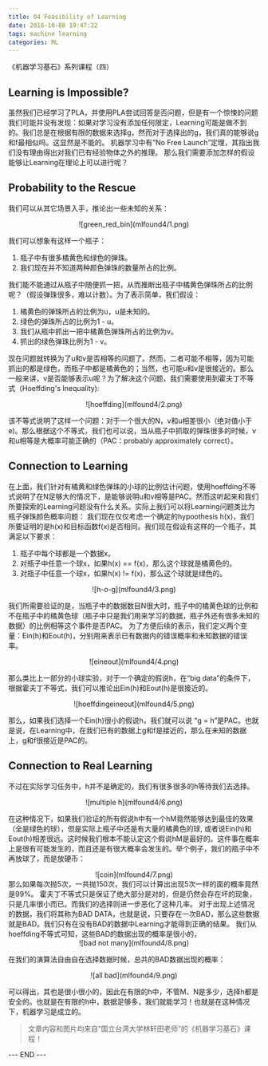 ```yaml
---
title: 04 Feasibility of Learning
date: 2018-10-08 19:47:22
tags: machine learning
categories: ML
---
```

 
《机器学习基石》系列课程（四）

<!-- more -->

## Learning is Impossible?
虽然我们已经学习了PLA，并使用PLA尝试回答是否问题，但是有一个惊悚的问题我们可能并没有发现：如果对学习没有添加任何限定，Learning可能是做不到的。我们总是在根据有限的数据来选择g，然而对于选择出的g，我们真的能够说g和f最相似吗。这显然是不能的。
机器学习中有“No Free Launch”定理，其指出我们没有理由得出对我们已有经验物体之外的推理。
那么我们需要添加怎样的假设能够让Learning在理论上可以进行呢？

## Probability to the Rescue
我们可以从其它场景入手，推论出一些未知的关系：

<div align=center> ![green_red_bin](mlfound4/1.png) </div>

我们可以想象有这样一个瓶子：
1. 瓶子中有很多橘黄色和绿色的弹珠。
2. 我们现在并不知道两种颜色弹珠的数量所占的比例。

我们能不能通过从瓶子中随便抓一把，从而推断出瓶子中橘黄色弹珠所占的比例呢？（假设弹珠很多，难以计数）。为了表示简单，我们假设：

1. 橘黄色的弹珠所占的比例为u，u是未知的。
2. 绿色的弹珠所占的比例为1 - u。
3. 我们从瓶中抓出一把中橘黄色弹珠所占的比例为v。
4. 抓出的绿色弹珠比例为1 - v。

现在问题就转换为了u和v是否相等的问题了。然而，二者可能不相等，因为可能抓出的都是绿色，而瓶子中都是橘黄色的；当然，也可能u和v是很接近的。那么一般来讲，v是否能够表示u呢？为了解决这个问题，我们需要使用到霍夫丁不等式（Hoeffding's Inequality):

<div align=center> ![hoeffding](mlfound4/2.png) </div>

该不等式说明了这样一个问题：对于一个很大的N，v和u相差很小（绝对值小于e)。那么根据这个不等式，我们也可以说，当从瓶子中抓取的弹珠很多的时候，v和u相等是大概率可能正确的（PAC：probably approximately correct）。

## Connection to Learning
在上面，我们针对有橘黄和绿色弹珠的小球的比例估计问题，使用hoeffding不等式说明了在N足够大的情况下，是能够说明u和v相等是PAC。然而这听起来和我们所要探索的Learning问题没有什么关系。实际上我们可以将Learning问题类比为瓶子弹珠颜色概率问题：
我们现在仅仅考虑一个确定的hypoothesis h(x)，我们所要证明的是h(x)和目标函数f(x)是否相同。我们现在假设有这样的一个瓶子，其满足以下要求：

1. 瓶子中每个球都是一个数据x。
2. 对瓶子中任意一个球x，如果h(x) == f(x)，那么这个球就是橘黄色的。
3. 对瓶子中任意一个球x，如果h(x) != f(x)，那么这个球就是绿色的。

<div align=center> ![h-o-g](mlfound4/3.png) </div>

我们所需要验证的是，当瓶子中的数据数目N很大时，瓶子中的橘黄色球的比例和不在瓶子中的橘黄色球（瓶子中只是我们用来学习的数据，瓶子外还有很多未知的数据）的比例相等这个事件是否PAC。
为了方便后续的表示，我们定义两个变量：Ein(h)和Eout(h)，分别用来表示已有数据内的错误概率和未知数据的错误率。

<div align=center> ![eineout](mlfound4/4.png) </div>

那么类比上一部分的小球实验，对于一个确定的假说h，在“big data”的条件下，根据霍夫丁不等式，我们可以推论出Ein(h)和Eout(h)是很接近的。

<div align=center> ![hoeffdingeineout](mlfound4/5.png) </div>

那么，如果我们选择一个Ein(h)很小的假说h，我们就可以说 “g = h”是PAC。也就是说，在Learning中，在我们已有的数据上g和f是接近的，那么在未知的数据上，g和f很接近是PAC的。

## Connection to Real Learning
不过在实际学习任务中，h并不是确定的，我们有很多很多的h等待我们去选择。

<div align=center> ![multiple h](mlfound4/6.png) </div>

在这种情况下，如果我们验证的所有假说h中有一个hM竟然能够达到最佳的效果（全是绿色的球），但是实际上瓶子中还是有大量的橘黄色的球, 或者说Ein(h)和Eout(h)相差很远。这时候我们根本不能认定这个假说hM是最好的。这件事在概率上是很有可能发生的，而且还是有很大概率会发生的。举个例子，我们的瓶子中不再放球了，而是放硬币：
<div align=center> ![coin](mlfound4/7.png) </div>
那么如果每次抛5次，一共抛150次，我们可以计算出出现5次一样的面的概率竟然是99%。
霍夫丁不等式只是保证了绝大部分是对的，但是仍然会存在坏的现象，只是几率很小而已。而我们的选择则进一步恶化了这种几率。
对于出现上述情况的数据，我们将其称为BAD DATA，也就是说，只要存在一次BAD，那么这些数据就是BAD。我们只有在没有BAD的数据中Learning才能得到正确的结果。
我们从hoeffding不等式可知，这些BAD的数据出现的概率是很小的，

<div align=center> ![bad not many](mlfound4/8.png) </div>

在我们的演算法自由自在选择数据时候，总共的BAD数据出现的概率：

<div align=center> ![all bad](mlfound4/9.png) </div>

可以得出，其也是很小很小的，因此在有限的h中，不管M、N是多少，选择h都是安全的。也就是在有限的h中，数据足够多，我们就能学习！也就是在这种情况下，机器学习是成立的。

> 文章内容和图片均来自“国立台湾大学林轩田老师”的《机器学习基石》课程！

--- END --- 